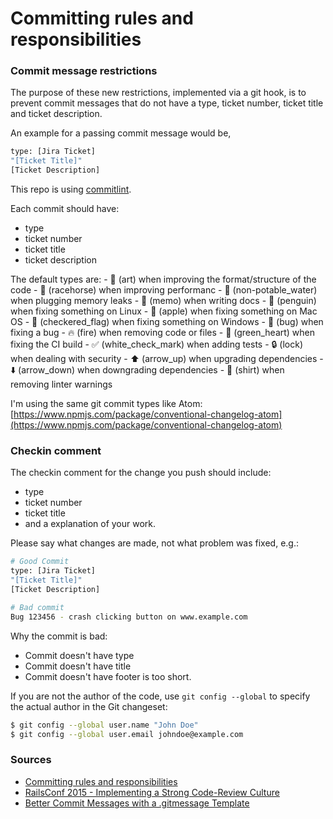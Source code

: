 # Committing rules and responsibilities

### Commit message restrictions

The purpose of these new restrictions, implemented via a git hook, is to prevent commit messages that do not have a type, ticket number, ticket title and ticket description.

An example for a passing commit message would be,

```bash
type: [Jira Ticket]
"[Ticket Title]" 
[Ticket Description]
```

This repo is using [commitlint](https://github.com/marionebl/commitlint). 

Each commit should have: 
- type
- ticket number
- ticket title
- ticket description

The default types are: 
	- 🎨 (art) when improving the format/structure of the code
	- 🐎 (racehorse) when improving performanc
	- 🚱 (non-potable_water) when plugging memory leaks
	-	📝 (memo) when writing docs
	- 🐧 (penguin) when fixing something on Linux 
	- 🍎 (apple) when fixing something on Mac OS
	- 🏁 (checkered_flag) when fixing something on Windows
	- 🐛 (bug) when fixing a bug
	- 🔥 (fire) when removing code or files
	- 💚 (green_heart) when fixing the CI build
	- ✅ (white_check_mark) when adding tests
	-	🔒 (lock) when dealing with security
	- ⬆️ (arrow_up) when upgrading dependencies
	- ⬇️ (arrow_down) when downgrading dependencies
	- 👕 (shirt) when removing linter warnings

I'm using the same git commit types like Atom: [https://www.npmjs.com/package/conventional-changelog-atom](https://www.npmjs.com/package/conventional-changelog-atom)

### Checkin comment
The checkin comment for the change you push should include:
- type
- ticket number
- ticket title
- and a explanation of your work.

Please say what changes are made, not what problem was fixed, e.g.:

```bash
# Good Commit
type: [Jira Ticket]
"[Ticket Title]" 
[Ticket Description]
```

```bash
# Bad commit
Bug 123456 - crash clicking button on www.example.com
```

Why the commit is bad: 
- Commit doesn't have type
- Commit doesn't have title
- Commit doesn't have footer is too short.

If you are not the author of the code, use `git config --global` to specify the actual author in the Git changeset:

```bash
$ git config --global user.name "John Doe"
$ git config --global user.email johndoe@example.com
```

### Sources

- [Committing rules and responsibilities](https://developer.mozilla.org/en-US/docs/Mozilla/Developer_guide/Committing_Rules_and_Responsibilities)
- [RailsConf 2015 - Implementing a Strong Code-Review Culture](https://www.youtube.com/watch?v=PJjmw9TRB7s)
- [Better Commit Messages with a .gitmessage Template](https://robots.thoughtbot.com/better-commit-messages-with-a-gitmessage-template)